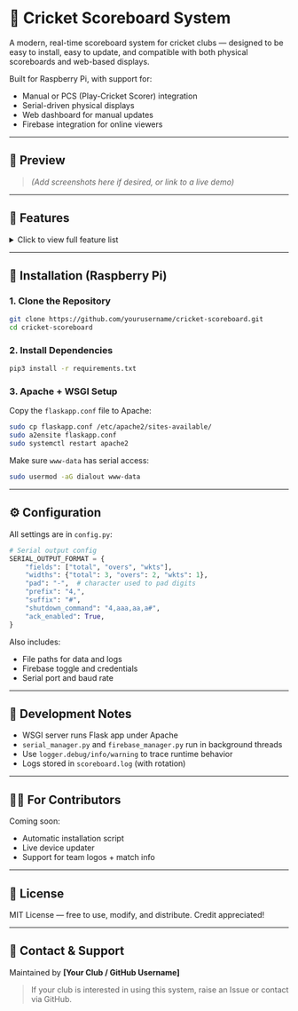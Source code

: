 # 🏏 Cricket Scoreboard System

A modern, real-time scoreboard system for cricket clubs — designed to be easy to install, easy to update, and compatible with both physical scoreboards and web-based displays.

Built for Raspberry Pi, with support for:
- Manual or PCS (Play-Cricket Scorer) integration
- Serial-driven physical displays
- Web dashboard for manual updates
- Firebase integration for online viewers

---

## 📸 Preview

> _(Add screenshots here if desired, or link to a live demo)_

---

## 🔧 Features

<details>
<summary>Click to view full feature list</summary>

### Core Display Features
- Real-time cricket scoreboard display in browser
- Manual and PCS (Play-Cricket Scorer) modes
- Configurable display for innings:
  - First innings: Total, Overs, Wickets, Current Run Rate
  - Second innings: Target, To Win, Required Rate
- Batter and Bowler panels with:
  - Names, Scores, Balls
  - Highlight for striker and current bowler
- This Over tracker and Runs Required section
- Clock, logos, and match metadata

### Physical Scoreboard Integration
- Serial output to Arduino/M5Atom-based scoreboards
- Configurable field order and digit widths
- ACK matching and auto-retry for reliable updates
- Custom shutdown signal on Raspberry Pi shutdown
- Logging of all sent and received serial data

### Manual Mode Controls
- Fully responsive mobile-friendly update page
- Zeroing logic with SweetAlert wizards
- Editable batter names, scores, overs, target
- Match Setup Wizard (team names, overs, show batters)
- End of Innings and End of Match prompts

### Firebase Viewer Integration
- Optional Firestore publishing for online viewers
- All fields updated as JSON document
- View engagement tracking via ping stats
- Viewer report with graphs per innings

### Configurable Architecture
- All paths, serial settings, Firestore options in `config.py`
- Separate Firebase and Serial manager threads
- Can be run headless on Raspberry Pi
- Support for different scoreboard hardware via config

</details>

---

## 🚀 Installation (Raspberry Pi)

### 1. Clone the Repository

```bash
git clone https://github.com/yourusername/cricket-scoreboard.git
cd cricket-scoreboard
```

### 2. Install Dependencies

```bash
pip3 install -r requirements.txt
```

### 3. Apache + WSGI Setup

Copy the `flaskapp.conf` file to Apache:

```bash
sudo cp flaskapp.conf /etc/apache2/sites-available/
sudo a2ensite flaskapp.conf
sudo systemctl restart apache2
```

Make sure `www-data` has serial access:

```bash
sudo usermod -aG dialout www-data
```

---

## ⚙️ Configuration

All settings are in `config.py`:

```python
# Serial output config
SERIAL_OUTPUT_FORMAT = {
    "fields": ["total", "overs", "wkts"],
    "widths": {"total": 3, "overs": 2, "wkts": 1},
    "pad": "-",  # character used to pad digits
    "prefix": "4,",
    "suffix": "#",
    "shutdown_command": "4,aaa,aa,a#",
    "ack_enabled": True,
}
```

Also includes:
- File paths for data and logs
- Firebase toggle and credentials
- Serial port and baud rate

---

## 🧪 Development Notes

- WSGI server runs Flask app under Apache
- `serial_manager.py` and `firebase_manager.py` run in background threads
- Use `logger.debug/info/warning` to trace runtime behavior
- Logs stored in `scoreboard.log` (with rotation)

---

## 🧑‍💻 For Contributors

Coming soon:
- Automatic installation script
- Live device updater
- Support for team logos + match info

---

## 📄 License

MIT License — free to use, modify, and distribute. Credit appreciated!

---

## 💬 Contact & Support

Maintained by **[Your Club / GitHub Username]**

> If your club is interested in using this system, raise an Issue or contact via GitHub.